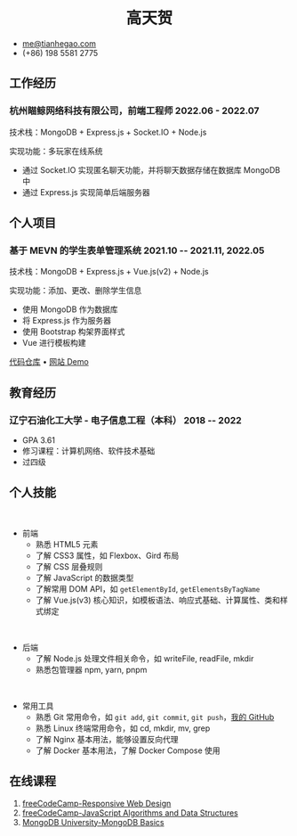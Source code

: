 ---
---

<!-- The (first) h1 will be used as the <title> of the HTML page -->

<h1 style="text-align: center">高天贺</h1>

<!-- The unordered list immediately after the h1 will be formatted on a single
line. It is intended to be used for contact details -->
- <me@tianhegao.com>
- (+86) 198 5581 2775

## 工作经历

### <span>杭州瞄鲸网络科技有限公司，前端工程师</span> <span>2022.06 - 2022.07</span>

技术栈：MongoDB + Express.js + Socket.IO + Node.js

实现功能：多玩家在线系统

- 通过 Socket.IO 实现匿名聊天功能，并将聊天数据存储在数据库 MongoDB 中
- 通过 Express.js 实现简单后端服务器

## 个人项目

### <span>基于 MEVN 的学生表单管理系统</span> <span>2021.10 -- 2021.11, 2022.05</span>

技术栈：MongoDB + Express.js + Vue.js(v2) + Node.js

实现功能：添加、更改、删除学生信息

- 使用 MongoDB 作为数据库
- 将 Express.js 作为服务器
- 使用 Bootstrap 构架界面样式
- Vue 进行模板构建

[代码仓库](https://github.com/tianheg/sims) &bull; [网站 Demo](https://student.tianheg.org/)

## 教育经历

### <span>辽宁石油化工大学 - 电子信息工程（本科）</span> <span>2018 -- 2022</span>

  - GPA 3.61
  - 修习课程：计算机网络、软件技术基础
  - 过四级

## 个人技能

<br>

  - 前端
    - 熟悉 HTML5 元素
    - 了解 CSS3 属性，如 Flexbox、Gird 布局
    - 了解 CSS 层叠规则
    - 了解 JavaScript 的数据类型
    - 了解常用 DOM API，如 `getElementById`, `getElementsByTagName`
    - 了解 Vue.js(v3) 核心知识，如模板语法、响应式基础、计算属性、类和样式绑定

<br>

  - 后端
    - 了解 Node.js 处理文件相关命令，如 writeFile, readFile, mkdir
    - 熟悉包管理器 npm, yarn, pnpm

<br>

  - 常用工具
    - 熟悉 Git 常用命令，如 `git add`, `git commit`, `git push`，[我的 GitHub](https://github.com/tianheg)
    - 熟悉 Linux 终端常用命令，如 cd, mkdir, mv, grep
    - 了解 Nginx 基本用法，能够设置反向代理
    - 了解 Docker 基本用法，了解 Docker Compose 使用

## 在线课程

1. [freeCodeCamp-Responsive Web Design](https://www.freecodecamp.org/certification/tianheg/responsive-web-design)
2. [freeCodeCamp-JavaScript Algorithms and Data Structures](https://www.freecodecamp.org/certification/tianheg/javascript-algorithms-and-data-structures)
3. [MongoDB University-MongoDB Basics](https://university.mongodb.com/course_completion/cebc75c5-080a-4abe-b6a2-04c3d447ed85)
